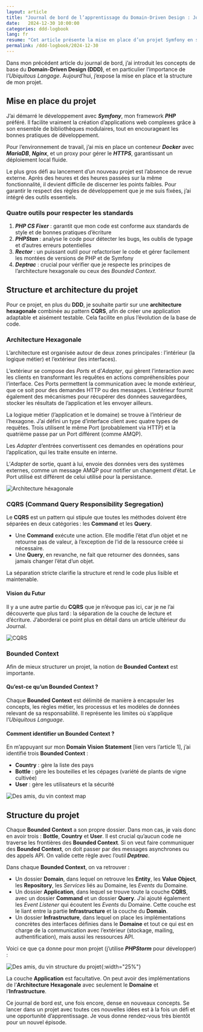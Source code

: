 ```yaml
---
layout: article
title: "Journal de bord de l’apprentissage du Domain-Driven Design : Jour 2"
date:   2024-12-30 10:00:00
categories: ddd-logbook
lang: fr
resume: "Cet article présente la mise en place d’un projet Symfony en s’appuyant sur le DDD, l’architecture hexagonale et CQRS. Il décrit notamment la structure des dossiers, les outils utilisés et la notion de Bounded Context."
permalink: /ddd-logbook/2024-12-30
---
```


Dans mon précédent article du journal de bord, j’ai introduit les concepts de base du **Domain-Driven Design (DDD)**, et en particulier l’importance de l’_Ubiquitous Langage_. Aujourd’hui, j’expose la mise en place et la structure de mon projet.

## Mise en place du projet

J’ai démarré le développement avec ***Symfony***, mon framework ***PHP*** préféré. Il facilite vraiment la création d’applications web complexes grâce à son ensemble de bibliothèques modulaires, tout en encourageant les bonnes pratiques de développement.

Pour l’environnement de travail, j’ai mis en place un conteneur ***Docker*** avec ***MariaDB***, ***Nginx***, et un proxy pour gérer le ***HTTPS***, garantissant un déploiement local fluide.

Le plus gros défi au lancement d’un nouveau projet est l’absence de revue externe. Après des heures et des heures passées sur la même fonctionnalité, il devient difficile de discerner les points faibles. Pour garantir le respect des règles de développement que je me suis fixées, j’ai intégré des outils essentiels.

### Quatre outils pour respecter les standards

1. ***PHP CS Fixer*** : garantit que mon code est conforme aux standards de style et de bonnes pratiques d’écriture  
2. ***PHPStan*** : analyse le code pour détecter les bugs, les oublis de typage et d’autres erreurs potentielles  
3. ***Rector*** : un puissant outil pour refactoriser le code et gérer facilement les montées de versions de PHP et de Symfony  
4. ***Deptrac*** : crucial pour vérifier que je respecte les principes de l’architecture hexagonale ou ceux des _Bounded Context_.

## Structure et architecture du projet

Pour ce projet, en plus du **DDD**, je souhaite partir sur une **architecture hexagonale** combinée au pattern **CQRS**, afin de créer une application adaptable et aisément testable. Cela facilite en plus l’évolution de la base de code.

### Architecture Hexagonale

L’architecture est organisée autour de deux zones principales : l’intérieur (la logique métier) et l’extérieur (les interfaces).

L’extérieur se compose des _Ports_ et d’_Adapter_, qui gèrent l’interaction avec les clients en transformant les requêtes en actions compréhensibles pour l’interface. Ces Ports permettent la communication avec le monde extérieur, que ce soit pour des demandes HTTP ou des messages. L’extérieur fournit également des mécanismes pour récupérer des données sauvegardées, stocker les résultats de l’application et les envoyer ailleurs.

La logique métier (l’application et le domaine) se trouve à l’intérieur de l’hexagone. J’ai défini un type d’interface client avec quatre types de requêtes. Trois utilisent le même Port (probablement via HTTP) et la quatrième passe par un Port différent (comme AMQP).

Les _Adapter_ d’entrées convertissent ces demandes en opérations pour l’application, qui les traite ensuite en interne.

L’_Adapter_ de sortie, quant à lui, envoie des données vers des systèmes externes, comme un message AMQP pour notifier un changement d’état. Le Port utilisé est différent de celui utilisé pour la persistance.

![Architecture héxagonale](/assets/images/2024-12-30/hexagonal-architecture.png)

### CQRS (Command Query Responsibility Segregation)

Le **CQRS** est un pattern qui stipule que toutes les méthodes doivent être séparées en deux catégories : les **Command** et les **Query**.

- Une **Command** exécute une action. Elle modifie l’état d’un objet et ne retourne pas de valeur, à l’exception de l’id de la ressource créée si nécessaire.  
- Une **Query**, en revanche, ne fait que retourner des données, sans jamais changer l’état d’un objet.

La séparation stricte clarifie la structure et rend le code plus lisible et maintenable.

#### Vision du Futur

Il y a une autre partie du **CQRS** que je n’évoque pas ici, car je ne l’ai découverte que plus tard : la séparation de la couche de lecture et d’écriture. J’aborderai ce point plus en détail dans un article ultérieur du Journal.

![CQRS](/assets/images/2024-12-30/cqrs.png)

### Bounded Context

Afin de mieux structurer un projet, la notion de **Bounded Context** est importante.

#### Qu’est-ce qu’un Bounded Context ?

Chaque **Bounded Context** est délimité de manière à encapsuler les concepts, les règles métier, les processus et les modèles de données relevant de sa responsabilité. Il représente les limites où s’applique l’_Ubiquitous Language_.

#### Comment identifier un Bounded Context ?

En m’appuyant sur mon **Domain Vision Statement** [lien vers l’article 1], j’ai identifié trois **Bounded Context** :
- **Country** : gère la liste des pays
- **Bottle** : gère les bouteilles et les cépages (variété de plants de vigne cultivée)
- **User** : gère les utilisateurs et la sécurité

![Des amis, du vin context map](/assets/images/2024-12-30/bottles.png)

## Structure du projet

Chaque **Bounded Context** a son propre dossier. Dans mon cas, je vais donc en avoir trois : **Bottle**, **Country** et **User**. Il est crucial qu’aucun code ne traverse les frontières des **Bounded Context**. Si on veut faire communiquer des **Bounded Context**, on doit passer par des messages asynchrones ou des appels API. On valide cette règle avec l’outil ***Deptrac***.

Dans chaque **Bounded Context**, on va retrouver :

- Un dossier **Domain**, dans lequel on retrouve les **Entity**, les **Value Object**, les **Repository**, les _Services_ liés au Domaine, les _Events_ du Domaine.
- Un dossier **Application**, dans lequel se trouve toute la couche **CQRS**, avec un dossier **Command** et un dossier **Query**. J’ai ajouté également les _Event Listener_ qui écoutent les _Events_ du Domaine. Cette couche est le liant entre la partie **Infrastructure** et la couche du **Domain**.
- Un dossier **Infrastructure**, dans lequel on place les implémentations concrètes des interfaces définies dans le **Domaine** et tout ce qui est en charge de la communication avec l’extérieur (stockage, mailing, authentification), mais aussi les ressources API.

Voici ce que ça donne pour mon projet (j’utilise ***PHPStorm*** pour développer) :

![Des amis, du vin structure du projet](/assets/images/2024-12-30/code-structure.png){:width="25%"}

La couche **Application** est facultative. On peut avoir des implémentations de l’**Architecture Hexagonale** avec seulement le **Domaine** et l’**Infrastructure**.

Ce journal de bord est, une fois encore, dense en nouveaux concepts. Se lancer dans un projet avec toutes ces nouvelles idées est à la fois un défi et une opportunité d’apprentissage. Je vous donne rendez-vous très bientôt pour un nouvel épisode.